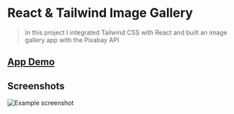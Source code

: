 # React & Tailwind Image Gallery

> In this project I integrated Tailwind CSS with React and built an image gallery app with the Pixabay API

## [App Demo](https://react-tailwind-image-gallery.netlify.app/)

## Screenshots
![Example screenshot](https://i.imgur.com/EmCILym.png)